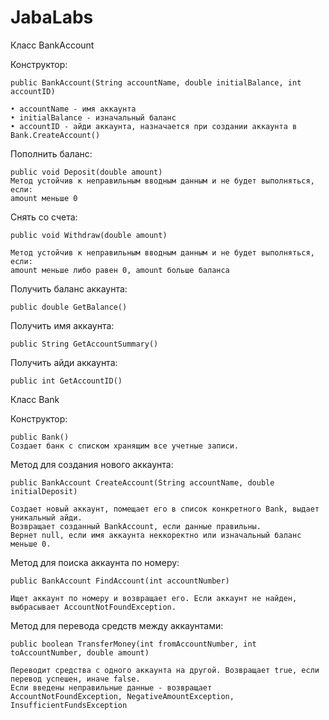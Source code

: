 # JabaLabs
Класс BankAccount

Конструктор:

    public BankAccount(String accountName, double initialBalance, int accountID)

    • accountName - имя аккаунта
    • initialBalance - изначальный баланс
    • accountID - айди аккаунта, назначается при создании аккаунта в Bank.CreateAccount()

Пополнить баланс:

    public void Deposit(double amount)
    Метод устойчив к неправильным вводным данным и не будет выполняться, если: 
    amount меньше 0

Снять со счета:

    public void Withdraw(double amount)

    Метод устойчив к неправильным вводным данным и не будет выполняться, если:
    amount меньше либо равен 0, amount больше баланса

Получить баланс аккаунта: 

    public double GetBalance()

Получить имя аккаунта:

    public String GetAccountSummary()

Получить айди аккаунта:

    public int GetAccountID()

Класс Bank

Конструктор:

    public Bank()
    Создает банк с списком хранящим все учетные записи.

Метод для создания нового аккаунта:

    public BankAccount CreateAccount(String accountName, double initialDeposit)

    Создает новый аккаунт, помещает его в список конкретного Bank, выдает уникальный айди.
    Возвращает созданный BankAccount, если данные правильны.
    Вернет null, если имя аккаунта неккоректно или изначальный баланс меньше 0.

Метод для поиска аккаунта по номеру:

    public BankAccount FindAccount(int accountNumber)

    Ищет аккаунт по номеру и возвращает его. Если аккаунт не найден, выбрасывает AccountNotFoundException.

Метод для перевода средств между аккаунтами:

    public boolean TransferMoney(int fromAccountNumber, int toAccountNumber, double amount)

    Переводит средства с одного аккаунта на другой. Возвращает true, если перевод успешен, иначе false.
    Если введены неправильные данные - возвращает AccountNotFoundException, NegativeAmountException, InsufficientFundsException

